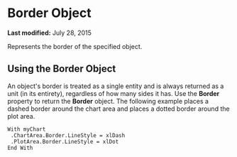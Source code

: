 
# Border Object

 **Last modified:** July 28, 2015

Represents the border of the specified object.

## Using the Border Object

An object's border is treated as a single entity and is always returned as a unit (in its entirety), regardless of how many sides it has. Use the  **Border** property to return the **Border** object. The following example places a dashed border around the chart area and places a dotted border around the plot area.


```
With myChart 
 .ChartArea.Border.LineStyle = xlDash 
 .PlotArea.Border.LineStyle = xlDot 
End With
```

